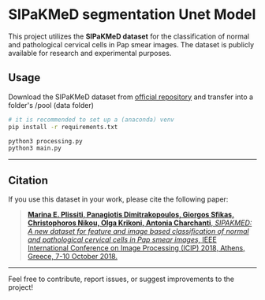 #  SIPaKMeD segmentation Unet Model

This project utilizes the **SIPaKMeD dataset** for the classification of normal and pathological cervical cells in Pap smear images. The dataset is publicly available for research and experimental purposes.

## Usage

Download the SIPaKMeD dataset from [official repository](https://www.cse.uoi.gr/~marina/sipakmed.html) and transfer into a folder's /pool (data folder)

```sh
# it is recommended to set up a (anaconda) venv 
pip install -r requirements.txt

python3 processing.py
python3 main.py
```

---

## Citation

If you use this dataset in your work, please cite the following paper:

> [**Marina E. Plissiti, Panagiotis Dimitrakopoulos, Giorgos Sfikas, Christophoros Nikou, Olga Krikoni, Antonia Charchanti**, *SIPAKMED: A new dataset for feature and image based classification of normal and pathological cervical cells in Pap smear images,* IEEE International Conference on Image Processing (ICIP) 2018, Athens, Greece, 7-10 October 2018.](https://sigport.org/documents/sipakmed-new-dataset-feature-and-image-based-classification-normal-and-pathological)

--- 

Feel free to contribute, report issues, or suggest improvements to the project!
